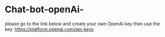 # Chat-bot-openAi-
please go to the link below and create your own OpenAi key 
then use the key.
https://platform.openai.com/api-keys
